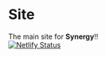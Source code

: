 # Site
The main site for **Synergy**!!<br>
[![Netlify Status](https://api.netlify.com/api/v1/badges/a7ba8794-f631-4a18-bdc7-d2d2f3e09d93/deploy-status)](https://app.netlify.com/sites/comingsoonsynergy/deploys)
